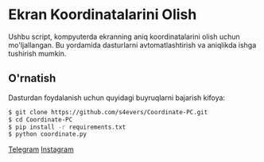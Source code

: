 # Ekran Koordinatalarini Olish

Ushbu script, kompyuterda ekranning aniq koordinatalarini olish uchun mo'ljallangan. Bu yordamida dasturlarni avtomatlashtirish va aniqlikda ishga tushirish mumkin.

## O'rnatish

Dasturdan foydalanish uchun quyidagi buyruqlarni bajarish kifoya:

```bash
$ git clone https://github.com/s4evers/Coordinate-PC.git
$ cd Coordinate-PC
$ pip install -r requirements.txt
$ python coordinate.py
```

[Telegram](https://Networking_Security)   [Instagram](https://instagram.com/cs.mer6)
